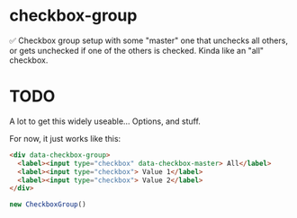 # checkbox-group
✅ Checkbox group setup with some "master" one that unchecks all others, or gets unchecked if one of the others is checked. Kinda like an "all" checkbox.

# TODO

A lot to get this widely useable… Options, and stuff.

For now, it just works like this:

```html
<div data-checkbox-group>
  <label><input type="checkbox" data-checkbox-master> All</label>
  <label><input type="checkbox"> Value 1</label>
  <label><input type="checkbox"> Value 2</label>
</div>
```

```js
new CheckboxGroup()
```
